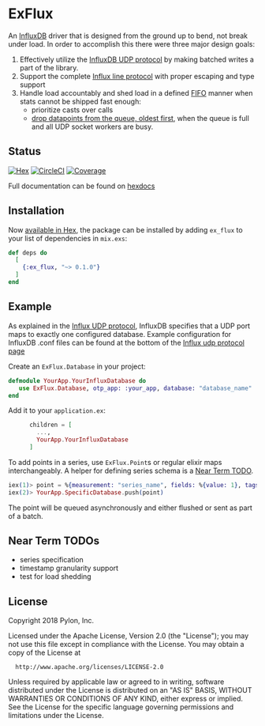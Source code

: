 # ExFlux

An [InfluxDB](https://www.influxdata.com/time-series-platform/influxdb/)
driver that is designed from the ground up to bend, not break under load. In order to accomplish this there were three major design goals:

1. Effectively utilize the [InfluxDB UDP
   protocol](https://github.com/influxdata/influxdb/blob/master/services/udp/README.md)
   by making batched writes a part of the library.
2. Support the complete [Influx line
   protocol](https://docs.influxdata.com/influxdb/v1.4/write_protocols/line_protocol_reference/)
   with proper escaping and type support
3. Handle load accountably and shed load in a defined [FIFO](https://en.wikipedia.org/wiki/FIFO_(computing_and_electronics)) manner when stats cannot be shipped
   fast enough:
   -  prioritize casts over calls
   -  [drop datapoints from the queue, oldest first](https://clojuredocs.org/clojure.core.async/sliding-buffer), when the queue is full and all UDP socket workers are busy.


## Status
[![Hex](http://img.shields.io/hexpm/v/ex_flux.svg?style=flat)](https://hex.pm/packages/ex_flux)
[![CircleCI](https://circleci.com/gh/pylon/ex_flux/tree/master.svg?style=svg)](https://circleci.com/gh/pylon/ex_flux/tree/master)
[![Coverage](https://coveralls.io/repos/github/pylon/ex_flux/badge.svg)](https://coveralls.io/github/pylon/ex_flux)

Full documentation can be found on [hexdocs](https://hexdocs.pm/ex_flux)


## Installation

Now [available in Hex](https://hex.pm/docs/publish), the package can be installed
by adding `ex_flux` to your list of dependencies in `mix.exs`:

```elixir
def deps do
  [
    {:ex_flux, "~> 0.1.0"}
  ]
end
```

## Example

As explained in the [Influx UDP protocol](https://github.com/influxdata/influxdb/blob/master/services/udp/README.md), InfluxDB specifies that a UDP port maps to
exactly one configured database. Example configuration for InfluxDB .conf files
can be found at the bottom of the [Influx udp protocol
page](https://github.com/influxdata/influxdb/blob/master/services/udp/README.md#config-examples)

Create an `ExFlux.Database` in your project:
```elixir
defmodule YourApp.YourInfluxDatabase do
   use ExFlux.Database, otp_app: :your_app, database: "database_name"
end
```

Add it to your `application.ex`:
```elixir
      children = [
        ...,
        YourApp.YourInfluxDatabase
      ]
```

To add points in a series, use `ExFlux.Point`s or regular elixir maps interchangeably. A helper for defining series schema is a [Near Term TODO](https://github.com/pylon/ex_flux#near-term-todos).

```elixir
iex(1)> point = %{measurement: "series_name", fields: %{value: 1}, tags: %{}, timestamp: System.os_time(:nanosecond)}
iex(2)> YourApp.SpecificDatabase.push(point)
```

The point will be queued asynchronously and either flushed or sent as part of a batch.


## Near Term TODOs

* series specification
* timestamp granularity support
* test for load shedding


## License

Copyright 2018 Pylon, Inc.

  Licensed under the Apache License, Version 2.0 (the "License");
  you may not use this file except in compliance with the License.
  You may obtain a copy of the License at

      http://www.apache.org/licenses/LICENSE-2.0

  Unless required by applicable law or agreed to in writing, software
  distributed under the License is distributed on an "AS IS" BASIS,
  WITHOUT WARRANTIES OR CONDITIONS OF ANY KIND, either express or implied.
  See the License for the specific language governing permissions and
  limitations under the License.
